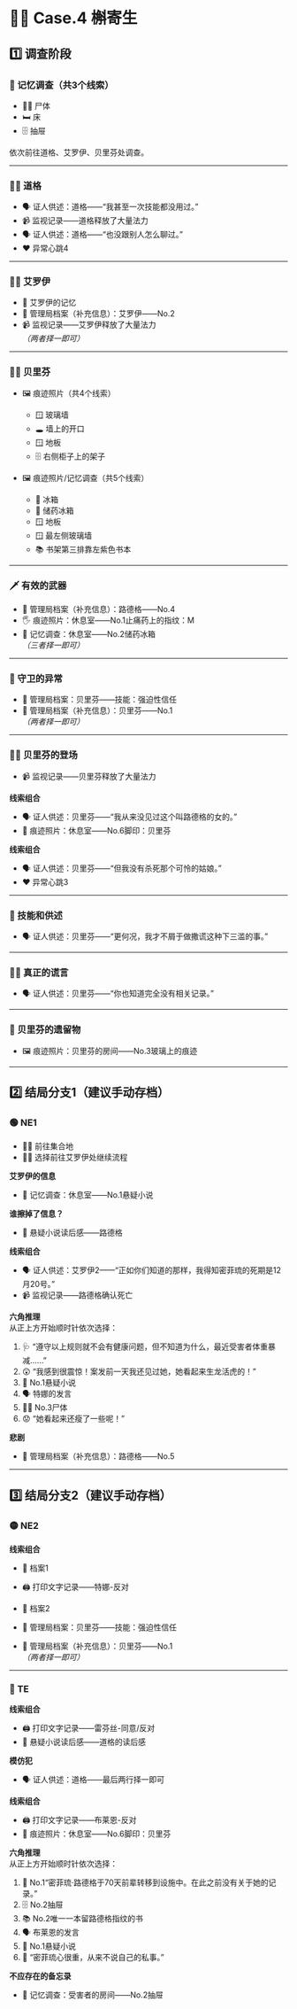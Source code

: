 # 🕵️‍♂️ Case.4 槲寄生

## 1️⃣ 调查阶段

### 🧠 记忆调查（共3个线索）
- 🧍‍♂️ 尸体
- 🛏️ 床
- 🗄️ 抽屉

依次前往道格、艾罗伊、贝里芬处调查。

---

### 👨‍💼 道格
- 🗣️ 证人供述：道格——“我甚至一次技能都没用过。”
- 📹 监视记录——道格释放了大量法力
- 🗣️ 证人供述：道格——“也没跟别人怎么聊过。”
- ❤️ 异常心跳4

---

### 👩‍🔬 艾罗伊
- 🧠 艾罗伊的记忆
- 📁 管理局档案（补充信息）：艾罗伊——No.2
- 📹 监视记录——艾罗伊释放了大量法力  
    *（两者择一即可）*

---

### 🧑‍🔬 贝里芬
- 🖼️ 痕迹照片（共4个线索）
    - 🪟 玻璃墙
    - 🕳️ 墙上的开口
    - 🪟 地板
    - 🗄️ 右侧柜子上的架子

- 🖼️ 痕迹照片/记忆调查（共5个线索）
    - 🧊 冰箱
    - 💊 储药冰箱
    - 🪟 地板
    - 🪟 最左侧玻璃墙
    - 📚 书架第三排靠左紫色书本

---

### 🗡️ 有效的武器
- 📁 管理局档案（补充信息）：路德格——No.4
- 🖐️ 痕迹照片：休息室——No.1止痛药上的指纹：M
- 🧠 记忆调查：休息室——No.2储药冰箱  
    *（三者择一即可）*

---

### 🚨 守卫的异常
- 📁 管理局档案：贝里芬——技能：强迫性信任
- 📁 管理局档案（补充信息）：贝里芬——No.1  
    *（两者择一即可）*

---

### 🧑‍🚒 贝里芬的登场
- 📹 监视记录——贝里芬释放了大量法力

**线索组合**
- 🗣️ 证人供述：贝里芬——“我从来没见过这个叫路德格的女的。”
- 👣 痕迹照片：休息室——No.6脚印：贝里芬

**线索组合**
- 🗣️ 证人供述：贝里芬——“但我没有杀死那个可怜的姑娘。”
- ❤️ 异常心跳3

---

### 🧩 技能和供述
- 🗣️ 证人供述：贝里芬——“更何况，我才不屑于做撒谎这种下三滥的事。”

---

### 🕵️‍♀️ 真正的谎言
- 🗣️ 证人供述：贝里芬——“你也知道完全没有相关记录。”

---

### 🧳 贝里芬的遗留物
- 🖼️ 痕迹照片：贝里芬的房间——No.3玻璃上的痕迹

---

## 2️⃣ 结局分支1（建议手动存档）

### 🟢 NE1
- 🚶‍♂️ 前往集合地
- 🚶‍♀️ 选择前往艾罗伊处继续流程

**艾罗伊的信息**
- 🧠 记忆调查：休息室——No.1悬疑小说

**谁擦掉了信息？**
- 📖 悬疑小说读后感——路德格

**线索组合**
- 🗣️ 证人供述：艾罗伊2——“正如你们知道的那样，我得知密菲琉的死期是12月20号。”
- 📹 监视记录——路德格确认死亡

**六角推理**  
从正上方开始顺时针依次选择：
1. 🩺 “遵守以上规则就不会有健康问题，但不知道为什么，最近受害者体重暴减……”
2. 😲 “我感到很震惊！案发前一天我还见过她，她看起来生龙活虎的！”
3. 📖 No.1悬疑小说
4. 🗣️ 特娜的发言
5. 🧍‍♀️ No.3尸体
6. 😟 “她看起来还瘦了一些呢！”

**悲剧**
- 📁 管理局档案（补充信息）：路德格——No.5

---

## 3️⃣ 结局分支2（建议手动存档）

### 🟡 NE2
**线索组合**
- 📁 档案1
- 🖨️ 打印文字记录——特娜-反对

- 📁 档案2
- 📁 管理局档案：贝里芬——技能：强迫性信任
- 📁 管理局档案（补充信息）：贝里芬——No.1  
    *（两者择一即可）*

---

### 🔴 TE
**线索组合**
- 🖨️ 打印文字记录——雷芬丝-同意/反对
- 📖 悬疑小说读后感——道格的读后感

**模仿犯**
- 🗣️ 证人供述：道格——最后两行择一即可

**线索组合**
- 🖨️ 打印文字记录——布莱恩-反对
- 👣 痕迹照片：休息室——No.6脚印：贝里芬

**六角推理**  
从正上方开始顺时针依次选择：
1. 📝 No.1“密菲琉·路德格于70天前辈转移到设施中。在此之前没有关于她的记录。”
2. 🗄️ No.2抽屉
3. 📚 No.2唯一一本留路德格指纹的书
4. 🗣️ 布莱恩的发言
5. 📖 No.1悬疑小说
6. 🤫 “密菲琉心很重，从来不说自己的私事。”

**不应存在的备忘录**
- 🧠 记忆调查：受害者的房间——No.2抽屉